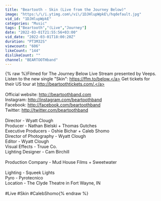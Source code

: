 ```yaml
---
title: "Beartooth - Skin (Live from the Journey Below)"
image: "https:\/\/i.ytimg.com\/vi\/1DJHlupWpkE\/hqdefault.jpg"
vid_id: "1DJHlupWpkE"
categories: "Music"
tags: ["Beartooth","(Live","Journey"]
date: "2022-03-01T21:55:56+03:00"
vid_date: "2022-03-01T18:00:20Z"
duration: "PT3M32S"
viewcount: "606"
likeCount: "144"
dislikeCount: ""
channel: "BEARTOOTHband"
---
```

{% raw %}Filmed for The Journey Below Live Stream presented by Veeps. <br />Listen to the new single &quot;Skin&quot;: <a rel="nofollow" target="blank" href="https://ffm.to/below.">https://ffm.to/below.</a> Get tickets for their US tour at  <a rel="nofollow" target="blank" href="http://beartoothtickets.com/.">http://beartoothtickets.com/.</a><br /> <br />Official website: <a rel="nofollow" target="blank" href="http://beartoothband.com">http://beartoothband.com</a><br />Instagram: <a rel="nofollow" target="blank" href="http://instagram.com/beartoothband">http://instagram.com/beartoothband</a><br />Facebook: <a rel="nofollow" target="blank" href="http://facebook.com/beartoothband">http://facebook.com/beartoothband</a><br />Twitter: <a rel="nofollow" target="blank" href="http://twitter.com/beartoothband">http://twitter.com/beartoothband</a><br /> <br />Director - Wyatt Clough<br />Producer - Nathan Bielski + Thomas Gutches<br />Executive Producers - Oshie Bichar + Caleb Shomo<br />Director of Photography - Wyatt Clough<br />Editor - Wyatt Clough<br />Visual Effects - Truue Co.<br />Lighting Designer - Cam Birchill<br /> <br />Production Company - Mud House Films + Sweetwater<br /> <br />Lighting - Squeek Lights<br />Pyro - Pyrotecnico  <br />Location - The Clyde Theatre in Fort Wayne, IN<br /><br />#Live #Skin #CalebShomo{% endraw %}
